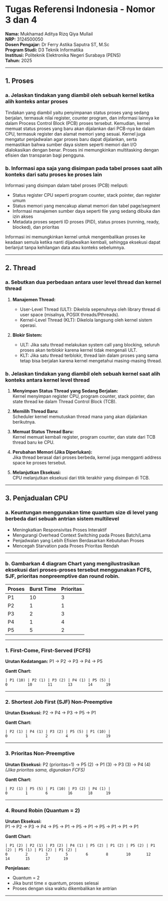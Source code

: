 
# Tugas Referensi Indonesia - Nomor 3 dan 4

**Nama:** Mukhamad Aditya Rizq Qiya Mullail  
**NRP:** 3124500050  
**Dosen Pengajar:** Dr Ferry Astika Saputra ST, M.Sc  
**Program Studi:** D3 Teknik Informatika  
**Institusi:** Politeknik Elektronika Negeri Surabaya (PENS)  
**Tahun:** 2025  

---

## 1. Proses

### a. Jelaskan tindakan yang diambil oleh sebuah kernel ketika alih konteks antar proses

Tindakan yang diambil yaitu penyimpanan status proses yang sedang berjalan, termasuk nilai register, counter program, dan informasi lainnya ke dalam Process Control Block (PCB) proses tersebut. Kemudian, kernel memuat status proses yang baru akan dijalankan dari PCB-nya ke dalam CPU, termasuk register dan alamat memori yang sesuai. Kernel juga mengatur penjadwalan agar proses baru dapat dijalankan, serta memastikan bahwa sumber daya sistem seperti memori dan I/O dialokasikan dengan benar. Proses ini memungkinkan multitasking dengan efisien dan transparan bagi pengguna.

### b. Informasi apa saja yang disimpan pada tabel proses saat alih konteks dari satu proses ke proses lain

Informasi yang disimpan dalam tabel proses (PCB) meliputi:
- Status register CPU seperti program counter, stack pointer, dan register umum
- Status memori yang mencakup alamat memori dan tabel page/segment
- Informasi manajemen sumber daya seperti file yang sedang dibuka dan izin akses
- Metadata proses seperti ID proses (PID), status proses (running, ready, blocked), dan prioritas

Informasi ini memungkinkan kernel untuk mengembalikan proses ke keadaan semula ketika nanti dijadwalkan kembali, sehingga eksekusi dapat berlanjut tanpa kehilangan data atau konteks sebelumnya.

---

## 2. Thread

### a. Sebutkan dua perbedaan antara user level thread dan kernel thread

1. **Manajemen Thread:**  
   - User-Level Thread (ULT): Dikelola sepenuhnya oleh library thread di user space (misalnya, POSIX threads/Pthreads).  
   - Kernel-Level Thread (KLT): Dikelola langsung oleh kernel sistem operasi.

2. **Blokir Sistem:**  
   - ULT: Jika satu thread melakukan system call yang blocking, seluruh proses akan terblokir karena kernel tidak mengenali ULT.  
   - KLT: Jika satu thread terblokir, thread lain dalam proses yang sama tetap bisa berjalan karena kernel mengetahui masing-masing thread.

### b. Jelaskan tindakan yang diambil oleh sebuah kernel saat alih konteks antara kernel level thread

1. **Menyimpan Status Thread yang Sedang Berjalan:**  
   Kernel menyimpan register CPU, program counter, stack pointer, dan state thread ke dalam Thread Control Block (TCB).

2. **Memilih Thread Baru:**  
   Scheduler kernel memutuskan thread mana yang akan dijalankan berikutnya.

3. **Memuat Status Thread Baru:**  
   Kernel memuat kembali register, program counter, dan state dari TCB thread baru ke CPU.

4. **Perubahan Memori (Jika Diperlukan):**  
   Jika thread berasal dari proses berbeda, kernel juga mengganti address space ke proses tersebut.

5. **Melanjutkan Eksekusi:**  
   CPU melanjutkan eksekusi dari titik terakhir yang disimpan di TCB.

---

## 3. Penjadualan CPU

### a. Keuntungan menggunakan time quantum size di level yang berbeda dari sebuah antrian sistem multilevel

- Meningkatkan Responsivitas Proses Interaktif
- Mengurangi Overhead Context Switching pada Proses Batch/Lama
- Penjadwalan yang Lebih Efisien Berdasarkan Kebutuhan Proses
- Mencegah Starvation pada Proses Prioritas Rendah

---

### b. Gambarkan 4 diagram Chart yang mengilustrasikan eksekusi dari proses-proses tersebut menggunakan FCFS, SJF, prioritas nonpreemptive dan round robin.

| Proses | Burst Time | Prioritas |
|--------|------------|-----------|
| P1     | 10         | 3         |
| P2     | 1          | 1         |
| P3     | 2          | 3         |
| P4     | 1          | 4         |
| P5     | 5          | 2         |

---

### 1. First-Come, First-Served (FCFS)

**Urutan Kedatangan:** P1 → P2 → P3 → P4 → P5

**Gantt Chart:**

```
| P1 (10) | P2 (1) | P3 (2) | P4 (1) | P5 (5) |
0         10       11       13       14      19
```

---

### 2. Shortest Job First (SJF) Non-Preemptive

**Urutan Eksekusi:** P2 → P4 → P3 → P5 → P1

**Gantt Chart:**

```
| P2 (1) | P4 (1) | P3 (2) | P5 (5) | P1 (10) |
0        1        2        4        9        19
```

---

### 3. Prioritas Non-Preemptive

**Urutan Eksekusi:** P2 (prioritas=1) → P5 (2) → P1 (3) → P3 (3) → P4 (4)  
*(Jika prioritas sama, digunakan FCFS)*

**Gantt Chart:**

```
| P2 (1) | P5 (5) | P1 (10) | P3 (2) | P4 (1) |
0        1        6         16       18      19
```

---

### 4. Round Robin (Quantum = 2)

**Urutan Eksekusi:**  
P1 → P2 → P3 → P4 → P5 → P1 → P5 → P1 → P5 → P1 → P1 → P1

**Gantt Chart:**

```
| P1 (2) | P2 (1) | P3 (2) | P4 (1) | P5 (2) | P1 (2) | P5 (2) | P1 (2) | P5 (1) | P1 (2) | P1 (2) |
0        2        3        5        6        8        10       12       14       15       17      19
```

**Penjelasan:**
- Quantum = 2
- Jika burst time ≤ quantum, proses selesai
- Proses dengan sisa waktu dikembalikan ke antrian

---
